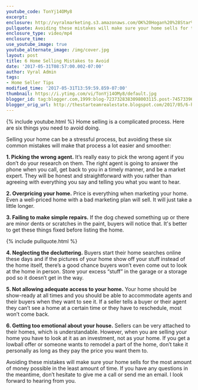 ```yaml
---
youtube_code: TonYj14OMy8
excerpt:
enclosure: http://vyralmarketing.s3.amazonaws.com/OK%20Hogan%20%28Star%20Team%29/Crystal%20Coast%20Real%20Estate-%206%20Home%20Selling%20Mistakes%20to%20Avoid.mp4
pullquote: Avoiding these mistakes will make sure your home sells for the most money possible.
enclosure_type: video/mp4
enclosure_time:
use_youtube_image: true
youtube_alternate_image: /img/cover.jpg
layout: post
title: 6 Home Selling Mistakes to Avoid
date: '2017-05-31T08:57:00.002-07:00'
author: Vyral Admin
tags:
- Home Seller Tips
modified_time: '2017-05-31T13:59:59.859-07:00'
thumbnail: https://i.ytimg.com/vi/TonYj14OMy8/default.jpg
blogger_id: tag:blogger.com,1999:blog-7237328383098003115.post-7457339617249897322
blogger_orig_url: http://thestarteamrealestate.blogspot.com/2017/05/6-home-selling-mistakes-to-avoid.html
---
```

{% include youtube.html %}
Home selling is a complicated process. Here are six things you need to avoid doing.

Selling your home can be a stressful process, but avoiding these six common mistakes will make that process a lot easier and smoother:

**1. Picking the wrong agent.** It’s really easy to pick the wrong agent if you don’t do your research on them. The right agent is going to answer the phone when you call, get back to you in a timely manner, and be a market expert. They will be honest and straightforward with you rather than agreeing with everything you say and telling you what you want to hear.

**2. Overpricing your home.** Price is everything when marketing your home. Even a well-priced home with a bad marketing plan will sell. It will just take a little longer.

**3. Failing to make simple repairs.** If the dog chewed something up or there are minor dents or scratches in the paint, buyers will notice that. It's better to get these things fixed before listing the home.

{% include pullquote.html %}

**4. Neglecting the decluttering.** Buyers start their home searches online these days and if the pictures of your home show off your stuff instead of the home itself, there’s a good chance buyers won’t even come out to look at the home in person. Store your excess “stuff” in the garage or a storage pod so it doesn’t get in the way.

**5. Not allowing adequate access to your home.** Your home should be show-ready at all times and you should be able to accommodate agents and their buyers when they want to see it. If a seller tells a buyer or their agent they can’t see a home at a certain time or they have to reschedule, most won’t come back.

**6. Getting too emotional about your house.** Sellers can be very attached to their homes, which is understandable. However, when you are selling your home you have to look at it as an investment, not as your home. If you get a lowball offer or someone wants to remodel a part of the home, don’t take it personally as long as they pay the price you want them to.

Avoiding these mistakes will make sure your home sells for the most amount of money possible in the least amount of time. If you have any questions in the meantime, don’t hesitate to give me a call or send me an email. I look forward to hearing from you.
